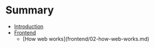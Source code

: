 # Summary

* [Introduction](README.md)
* [Frontend](frontend.md)
  * \[How web works\]\(frontend/02-how-web-works.md\)



